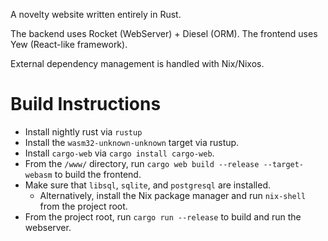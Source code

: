 A novelty website written entirely in Rust.

The backend uses Rocket (WebServer) + Diesel (ORM).
The frontend uses Yew (React-like framework).

External dependency management is handled with Nix/Nixos.


# Build Instructions
* Install nightly rust via `rustup`
* Install the `wasm32-unknown-unknown` target via rustup.
* Install `cargo-web` via `cargo install cargo-web`.
* From the `/www/` directory, run `cargo web build --release --target-webasm` to build the frontend.
* Make sure that `libsql`, `sqlite`, and `postgresql` are installed.
  * Alternatively, install the Nix package manager and run `nix-shell` from the project root.
* From the project root, run `cargo run --release` to build and run the webserver.
